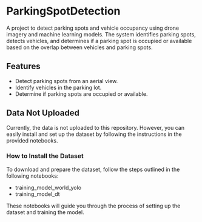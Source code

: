 # ParkingSpotDetection

A project to detect parking spots and vehicle occupancy using drone imagery and machine learning models. The system identifies parking spots, detects vehicles, and determines if a parking spot is occupied or available based on the overlap between vehicles and parking spots.

## Features

- Detect parking spots from an aerial view.
- Identify vehicles in the parking lot.
- Determine if parking spots are occupied or available.

## Data Not Uploaded

Currently, the data is not uploaded to this repository. However, you can easily install and set up the dataset by following the instructions in the provided notebooks.

### How to Install the Dataset

To download and prepare the dataset, follow the steps outlined in the following notebooks:

- training_model_world_yolo
- training_model_dt

These notebooks will guide you through the process of setting up the dataset and training the model.
